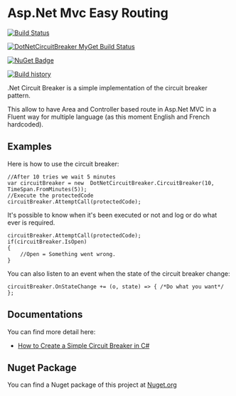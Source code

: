 # Asp.Net Mvc Easy Routing

[![Build Status](https://travis-ci.org/MrDesjardins/DotNetCircuitBreaker.svg?branch=master)](https://travis-ci.org/MrDesjardins/DotNetCircuitBreaker)

[![DotNetCircuitBreaker MyGet Build Status](https://www.myget.org/BuildSource/Badge/DotNetCircuitBreaker?identifier=6e094bf3-a00b-4fff-a9de-215d8db5e30f)](https://www.myget.org/)

[![NuGet Badge](https://buildstats.info/nuget/DotNetCircuitBreaker)](https://www.nuget.org/packages/DotNetCircuitBreaker/)

[![Build history](https://buildstats.info/travisci/chart/MrDesjardins/DotNetCircuitBreaker)](https://travis-ci.org/MrDesjardins/DotNetCircuitBreaker)

.Net Circuit Breaker is a simple implementation of the circuit breaker pattern.

This allow to have Area and Controller based route in Asp.Net MVC in a Fluent way for multiple language (as this moment English and French hardcoded).

## Examples
Here is how to use the circuit breaker:

	//After 10 tries we wait 5 minutes
    var circuitBreaker = new  DotNetCircuitBreaker.CircuitBreaker(10, TimeSpan.FromMinutes(5));
	//Execute the protectedCode
	circuitBreaker.AttemptCall(protectedCode);

It's possible to know when it's been executed or not and log or do what ever is required.


	circuitBreaker.AttemptCall(protectedCode);
	if(circuitBreaker.IsOpen)
	{
		//Open = Something went wrong.
	}
	
You can also listen to an event when the state of the circuit breaker change:

	circuitBreaker.OnStateChange += (o, state) => { /*Do what you want*/ };

## Documentations

You can find more detail here:
 - [How to Create a Simple Circuit Breaker in C#](http://patrickdesjardins.com/blog/how-to-create-a-simple-circuit-breaker-in-c)

 
## Nuget Package
 You can find a Nuget package of this project at [Nuget.org](https://www.nuget.org/packages/DotNetCircuitBreaker/)